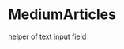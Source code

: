 # MediumArticles

[helper of text input field](https://hiperonii.medium.com/customizing-flutter-textfield-ba90d93d58f7)
